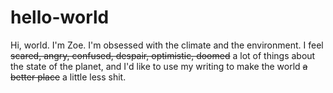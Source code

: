 # hello-world
Hi, world.
I'm Zoe.
I'm obsessed with the climate and the environment. I feel ~~scared, angry, confused, despair, optimistic, doomed~~ a lot of things about the state of the planet, and I'd like to use my writing to make the world ~~a better place~~ a little less shit.
